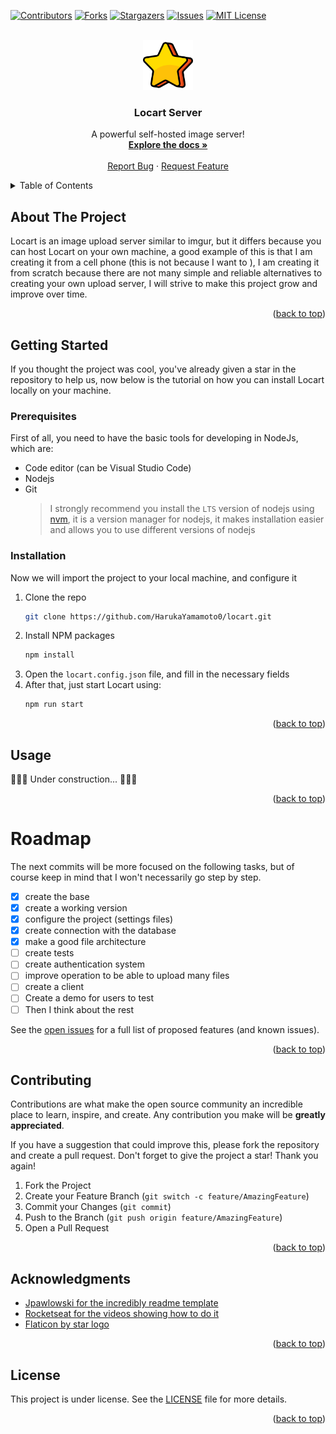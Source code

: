 <a name="readme-top"></a>

[![Contributors][contributors-shield]][contributors-url]
[![Forks][forks-shield]][forks-url]
[![Stargazers][stars-shield]][stars-url]
[![Issues][issues-shield]][issues-url]
[![MIT License][license-shield]][license-url]

<br />
<div align="center">
  <a href="https://github.com/HarukaYamamoto0/locart">
    <img src="./images/logo.png" alt="Logo" width="80" height="80">
  </a>

  <h3 align="center">Locart Server</h3>

  <p align="center">
    A powerful self-hosted image server!
    <br />
    <a href="https://github.com/HarukaYamamoto0/locart"><strong>Explore the docs »</strong></a>
    <br />
    <br />
    <!-- <a href="https://github.com/HarukaYamamoto0/locart">View Demo</a>
    ·
    --> <a href="https://github.com/HarukaYamamoto0/locart/issues/new?labels=bug&template=bug_report.md">Report Bug</a>
    ·
    <a href="https://github.com/HarukaYamamoto0/locart/issues/new?labels=enhancement&template=feature_request.md">Request Feature</a>
  </p>
</div>

<details>
  <summary>Table of Contents</summary>
  <ol>
    <li>
      <a href="#about-the-project">About The Project</a>
    </li>
    <li>
      <a href="#getting-started">Getting Started</a>
      <ul>
        <li><a href="#prerequisites">Prerequisites</a></li>
        <li><a href="#installation">Installation</a></li>
      </ul>
    </li>
    <li><a href="#usage">Usage</a></li>
    <li><a href="#roadmap">Roadmap</a></li>
    <li><a href="#contributing">Contributing</a></li>
    <li><a href="#acknowledgments">Acknowledgments</a></li>
    <li><a href="#license">License</a></li>
  </ol>
</details>

## About The Project

Locart is an image upload server similar to imgur, but it differs because you can host Locart on your own machine, a good example of this is that I am creating it from a cell phone (this is not because I want to ), I am creating it from scratch because there are not many simple and reliable alternatives to creating your own upload server, I will strive to make this project grow and improve over time.

<p align="right">(<a href="#readme-top">back to top</a>)</p>

## Getting Started

If you thought the project was cool, you've already given a star in the repository to help us, now below is the tutorial on how you can install Locart locally on your machine.

### Prerequisites

First of all, you need to have the basic tools for developing in NodeJs, which are:

- Code editor (can be Visual Studio Code)
- Nodejs
- Git
  > I strongly recommend you install the `LTS` version of nodejs using [nvm](https://github.com/nvm-sh/nvm), it is a version manager for nodejs, it makes installation easier and allows you to use different versions of nodejs

### Installation

Now we will import the project to your local machine, and configure it

1. Clone the repo
   ```sh
   git clone https://github.com/HarukaYamamoto0/locart.git
   ```
2. Install NPM packages
   ```sh
   npm install
   ```
3. Open the `locart.config.json` file, and fill in the necessary fields
4. After that, just start Locart using:
   ```sh
   npm run start
   ```

<p align="right">(<a href="#readme-top">back to top</a>)</p>

## Usage

🚧🧑‍💻 Under construction... 🧑‍💻🚧

<p align="right">(<a href="#readme-top">back to top</a>)</p>

# Roadmap

The next commits will be more focused on the following tasks, but of course keep in mind that I won't necessarily go step by step.

- [x] create the base
- [x] create a working version
- [x] configure the project (settings files)
- [x] create connection with the database
- [x] make a good file architecture
- [ ] create tests
- [ ] create authentication system
- [ ] improve operation to be able to upload many files
- [ ] create a client
- [ ] Create a demo for users to test
- [ ] Then I think about the rest

See the [open issues](https://github.com/HarukaYamamoto0/locart/issues) for a full list of proposed features (and known issues).

<p align="right">(<a href="#readme-top">back to top</a>)</p>

## Contributing

Contributions are what make the open source community an incredible place to learn, inspire, and create. Any contribution you make will be **greatly appreciated**.

If you have a suggestion that could improve this, please fork the repository and create a pull request.
Don't forget to give the project a star! Thank you again!

1. Fork the Project
2. Create your Feature Branch (`git switch -c feature/AmazingFeature`)
3. Commit your Changes (`git commit`)
4. Push to the Branch (`git push origin feature/AmazingFeature`)
5. Open a Pull Request

<p align="right">(<a href="#readme-top">back to top</a>)</p>

## Acknowledgments

- [Jpawlowski for the incredibly readme template](https://github.com/othneildrew/Best-README-Template)
- [Rocketseat for the videos showing how to do it](https://youtu.be/MkkbUfcZUZM?si=0mV3_9I5Y_AN16rQ)
- [Flaticon by star logo](https://www.flaticon.com/br/icones-gratis/estrela)

<p align="right">(<a href="#readme-top">back to top</a>)</p>

## License

This project is under license. See the [LICENSE](./LICENSE) file for more details.

<p align="right">(<a href="#readme-top">back to top</a>)</p>

[contributors-shield]: https://img.shields.io/github/contributors/HarukaYamamoto0/locart.svg?style=for-the-badge
[contributors-url]: https://github.com/HarukaYamamoto0/locart/graphs/contributors
[forks-shield]: https://img.shields.io/github/forks/HarukaYamamoto0/locart.svg?style=for-the-badge
[forks-url]: https://github.com/HarukaYamamoto0/locart/network/members
[stars-shield]: https://img.shields.io/github/stars/HarukaYamamoto0/locart.svg?style=for-the-badge
[stars-url]: https://github.com/HarukaYamamoto0/locart/stargazers
[issues-shield]: https://img.shields.io/github/issues/HarukaYamamoto0/locart.svg?style=for-the-badge
[issues-url]: https://github.com/HarukaYamamoto0/locart/issues
[license-shield]: https://img.shields.io/github/license/HarukaYamamoto0/locart.svg?style=for-the-badge
[license-url]: https://github.com/HarukaYamamoto0/locart/blob/master/LICENSE.txt
